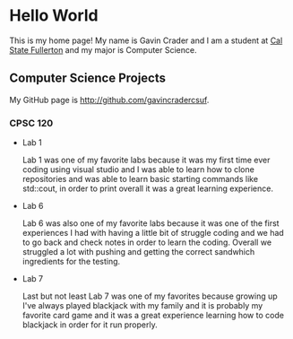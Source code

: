 # Hello World

This is my home page! My name is Gavin Crader and I am a student at 
 [Cal State Fullerton](http://www.fullerton.edu/) and my major is Computer 
 Science.

## Computer Science Projects

My GitHub page is http://github.com/gavincradercsuf.

### CPSC 120

* Lab 1

    Lab 1 was one of my favorite labs because it was my first time ever coding 
    using visual studio and I was able to learn how to clone repositories and
    was able to learn basic starting commands like std::cout, in order to print
    overall it was a great learning experience.

* Lab 6

    Lab 6 was also one of my favorite labs because it was one of the first 
    experiences I had with having a little bit of struggle coding and we had to 
    go back and check notes in order to learn the coding. Overall we struggled
    a lot with pushing and getting the correct sandwhich ingredients for the 
    testing.

* Lab 7

    Last but not least Lab 7 was one of my favorites because growing up I've 
    always played blackjack with my family and it is probably my favorite card 
    game and it was a great experience learning how to code blackjack in order 
    for it run properly.